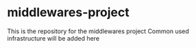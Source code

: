# middlewares-project
This is the repository for the middlewares project 
Common used infrastructure will be added here